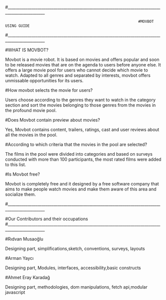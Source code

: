 #_________________________________________________________________________________________________

                                                                #MOVBOT USING GUIDE
#_________________________________________________________________________________________________


#WHAT IS MOVBOT? 

Movbot is a movie robot. It is based on movies and offers popular and soon to be released movies that are on the agenda to users before anyone else. It offers a
large movie pool for users who cannot decide which movie to watch. Adapted to all genres and separated by interests, movbot offers unmissable opportunities for its
users.

#How movbot selects the movie for users? 

Users choose according to the genres they want to watch in the category section and sort the movies belonging to those genres from the movies in the profound movie
pool.

#Does Movbot contain preview about movies?

Yes, Movbot contains content, trailers, ratings, cast and user reviews about all the movies in the pool.

#According to which criteria that the movies in the pool are selected?

The films in the pool were divided into categories and based on surveys conducted with more than 100 participants, the most rated films were added to this list.

#Is Movbot free?

Movbot is completely free and it designed by a free software company that aims to make people watch movies and make them aware of this area and socialize them.


#_________________________________________________________________________________________________

#Our Contributors and their occupations
#_________________________________________________________________________________________________

#Rıdvan Musaoğlu 

Designing part, simplifications,sketch, conventions, surveys, layouts

#Arman Yaycı

Designing part, Modules, interfaces, accessibility,basic constructs

#Ahmet Eray Karadağ

Designing part, methodologies, dom manipulations, fetch api,modular javascript





